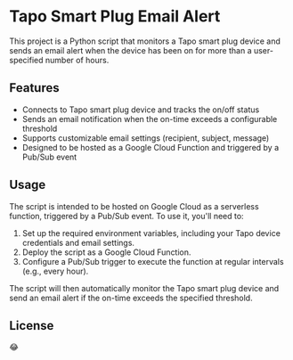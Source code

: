 # Tapo Smart Plug Email Alert

This project is a Python script that monitors a Tapo smart plug device and sends an email alert when the device has been on for more than a user-specified number of hours.

## Features

- Connects to Tapo smart plug device and tracks the on/off status
- Sends an email notification when the on-time exceeds a configurable threshold
- Supports customizable email settings (recipient, subject, message)
- Designed to be hosted as a Google Cloud Function and triggered by a Pub/Sub event

## Usage

The script is intended to be hosted on Google Cloud as a serverless function, triggered by a Pub/Sub event. To use it, you'll need to:

1. Set up the required environment variables, including your Tapo device credentials and email settings.
2. Deploy the script as a Google Cloud Function.
3. Configure a Pub/Sub trigger to execute the function at regular intervals (e.g., every hour).

The script will then automatically monitor the Tapo smart plug device and send an email alert if the on-time exceeds the specified threshold.

## License

😂
